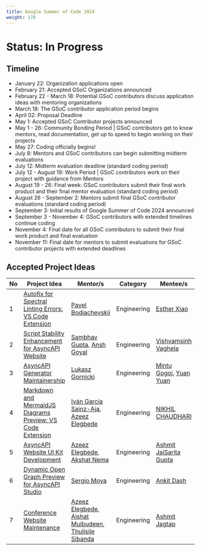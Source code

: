 ```yaml
---
title: Google Summer of Code 2024
weight: 170
---
```


# Status: In Progress

## Timeline

- January 22: Organization applications open
- February 21: Accepted GSoC Organizations announced
- February 22 - March 18: Potential GSoC contributors discuss application ideas with mentoring organizations
- March 18: The GSoC contributor application period begins
- April 02: Proposal Deadline
- May 1: Accepted GSoC Contributor projects announced
- May 1 - 26: Community Bonding Period | GSoC contributors get to know mentors, read documentation, get up to speed to begin working on their projects
- May 27: Coding officially begins!
- July 8: Mentors and GSoC contributors can begin submitting midterm evaluations
- July 12: Midterm evaluation deadline (standard coding period)
- July 12 - August 19: Work Period | GSoC contributors work on their project with guidance from Mentors
- August 19 - 26: Final week: GSoC contributors submit their final work product and their final mentor evaluation (standard coding period)
- August 26 - September 2: Mentors submit final GSoC contributor evaluations (standard coding period)
- September 3: Initial results of Google Summer of Code 2024 announced
- September 3 - November 4: GSoC contributors with extended timelines continue coding
- November 4: Final date for all GSoC contributors to submit their final work product and final evaluation
- November 11: Final date for mentors to submit evaluations for GSoC contributor projects with extended deadlines


## Accepted Project Ideas
| No | Project Idea | Mentor/s | Category | Mentee/s |
| --- | --- | --- | --- | --- |
| 1 | [Autofix for Spectral Linting Errors: VS Code Extension](https://github.com/asyncapi/vs-asyncapi-preview/issues/160) | [Pavel Bodiachevskii](https://github.com/Pakisan) | Engineering | [Esther Xiao](https://github.com/FelicixAwe) |
| 2 | [Script Stability Enhancement for AsyncAPI Website](https://github.com/asyncapi/website/issues/2626) | [Sambhav Gupta](https://github.com/sambhavgupta0705), [Ansh Goyal](https://github.com/anshgoyalevil)   | Engineering | [Vishvamsinh Vaghela](https://github.com/vishvamsinh28)   |
| 3 | [AsyncAPI Generator Maintainership](https://github.com/asyncapi/generator/issues/1145) | [Lukasz Gornicki](https://github.com/derberg) | Engineering | [Mintu Gogoi](https://github.com/Gmin2), [Yuan Yuan](https://github.com/lmgyuan) |
| 4 | [Markdown and MermaidJS Diagrams Preview: VS Code Extension](https://github.com/asyncapi/vs-asyncapi-preview/issues/161) | [Iván García Sainz-Aja](https://github.com/ivangsa), [Azeez Elegbede](https://github.com/acethecreator)  | Engineering | [NIKHIL CHAUDHARI](https://github.com/nikhil-3112)  |
| 5 | [AsyncAPI Website UI Kit Development](https://github.com/asyncapi-archived-repos/design-system/issues/4) | [Azeez Elegbede](https://github.com/acethecreator), [Akshat Nema](https://github.com/akshatnema)  | Engineering | [Ashmit JaiSarita Gupta](https://github.com/devilkiller-ag)  |
| 6 | [Dynamic Open Graph Preview for AsyncAPI Studio](https://github.com/asyncapi/studio/issues/224) | [Sergio Moya](https://github.com/smoya)  | Engineering | [Ankit Dash](https://github.com/helios2003) |
| 7 | [Conference Website Maintenance](https://github.com/asyncapi/conference-website/issues/284) | [Azeez Elegbede](https://github.com/acethecreator), [Aishat Muibudeen](https://github.com/mayaleeeee), [Thulisile Sibanda](https://github.com/thulieblack) | Engineering | [Ashmit Jagtap](https://github.com/ashmit-coder) |
